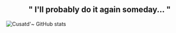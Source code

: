 <h2 align="center">" I'll probably do it again someday... "</h2>


![Cusatd'~ GitHub stats](https://github-readme-stats.vercel.app/api?username=CustardSauce&theme=dark&show_icons=true)
